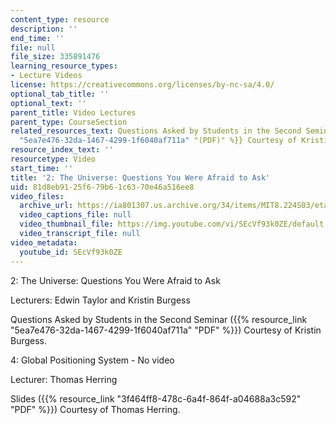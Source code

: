 ```yaml
---
content_type: resource
description: ''
end_time: ''
file: null
file_size: 335891476
learning_resource_types:
- Lecture Videos
license: https://creativecommons.org/licenses/by-nc-sa/4.0/
optional_tab_title: ''
optional_text: ''
parent_title: Video Lectures
parent_type: CourseSection
related_resources_text: Questions Asked by Students in the Second Seminar {{% resource_link
  "5ea7e476-32da-1467-4299-1f6040af711a" "(PDF)" %}} Courtesy of Kristin Burgess.
resource_index_text: ''
resourcetype: Video
start_time: ''
title: '2: The Universe: Questions You Were Afraid to Ask'
uid: 81d8eb91-25f6-79b6-1c63-70e46a516ee8
video_files:
  archive_url: https://ia801307.us.archive.org/34/items/MIT8.224S03/etaylor-8.224-sem-mit-9057-10feb2003-1430-220k_512kb.mp4
  video_captions_file: null
  video_thumbnail_file: https://img.youtube.com/vi/SEcVf93k0ZE/default.jpg
  video_transcript_file: null
video_metadata:
  youtube_id: SEcVf93k0ZE
---
```

2: The Universe: Questions You Were Afraid to Ask

Lecturers: Edwin Taylor and Kristin Burgess

Questions Asked by Students in the Second Seminar ({{% resource_link "5ea7e476-32da-1467-4299-1f6040af711a" "PDF" %}}) Courtesy of Kristin Burgess.

4: Global Positioning System - No video

Lecturer: Thomas Herring

Slides ({{% resource_link "3f464ff8-478c-6a4f-864f-a04688a3c592" "PDF" %}}) Courtesy of Thomas Herring.